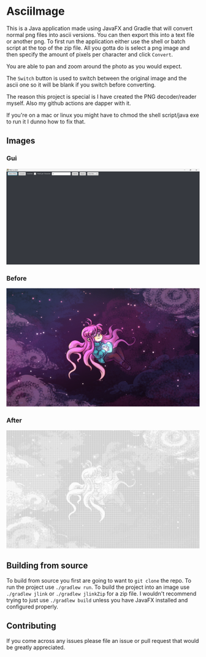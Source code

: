 # AsciiImage

This is a Java application made using JavaFX and Gradle that will convert normal png files into ascii versions. You can then export this into a text file or another png. To first run the application either use the shell or batch script at the top of the zip file. All you gotta do is select a png image and then specify the amount of pixels per character and click ```Convert```.

You are able to pan and zoom around the photo as you would expect.

The ```Switch``` button is used to switch between the original image and the ascii one so it will be blank if you switch before converting.

The reason this project is special is I have created the PNG decoder/reader myself. Also my github actions are dapper with it.

If you're on a mac or linux you might have to chmod the shell script/java exe to run it I dunno how to fix that.
## Images
### Gui
![](images/gui.png)
### Before
![](images/celeste.png)
### After
![](images/ascii.png)

## Building from source
To build from source you first are going to want to `git clone` the repo. To run the project use `./gradlew run`. To build the project into an image use `./gradlew jlink` or `./gradlew jlinkZip` for a zip file. I wouldn't recommend trying to just use `./gradlew build` unless you have JavaFX installed and configured properly.

## Contributing
If you come across any issues please file an issue or pull request that would be greatly appreciated.
